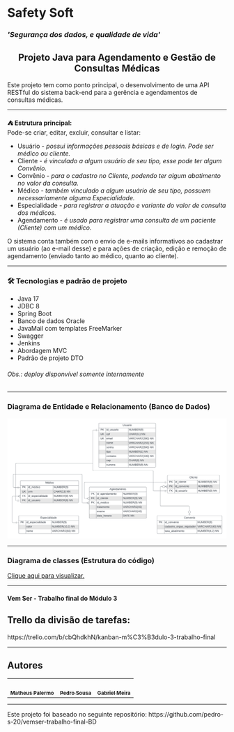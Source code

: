 # Safety Soft
<h3> <i> 'Segurança dos dados, e qualidade de vida' </i> </h3>
<h2 style="text-align: center" >Projeto Java para Agendamento e Gestão de Consultas Médicas</h2>

<p>
    Este projeto tem como ponto principal, o desenvolvimento de uma API RESTful do sistema back-end para a gerência e agendamentos de consultas médicas.
</p>
<hr>
<p>
    <strong> ⛺ Estrutura principal:</strong>
    <br>Pode-se criar, editar, excluir, consultar e listar:
    <ul>
        <li>Usuário - <i>possui informações pessoais básicas e de login. Pode ser médico ou cliente.</i></li>
        <li>Cliente - <i>é vinculado a algum usuário de seu tipo, esse pode ter algum Convênio.</i></li>
        <li>Convênio - <i>para o cadastro no Cliente, podendo ter algum abatimento no valor da consulta.</i></li>
        <li>Médico - <i>também vinculado a algum usuário de seu tipo, possuem necessariamente alguma Especialidade.</i></li>
        <li>Especialidade - <i>para registrar a atuação e variante do valor de consulta dos médicos.</i></li>
        <li>Agendamento - <i>é usado para registrar uma consulta de um paciente (Cliente) com um médico.</i></li>
    </ul>
    O sistema conta também com o envio de e-mails informativos ao cadastrar um usuário (ao e-mail desse) e para ações de criação, edição e remoção de agendamento (enviado tanto ao médico, quanto ao cliente).
</p>
<hr>

### 🛠 Tecnologias e padrão de projeto
<ul>
    <li>Java 17</li>
    <li>JDBC 8</li>
    <li>Spring Boot</li>
    <li>Banco de dados Oracle</li>
    <li>JavaMail com templates FreeMarker</li>
    <li>Swagger</li>
    <li>Jenkins</li>
    <li>Abordagem MVC</li>
    <li>Padrão de projeto DTO</li>
</ul>
<h6><i> Obs.: deploy disponvível somente internamente</i></h6>
<hr>

### Diagrama de Entidade e Relacionamento (Banco de Dados)
<img src="docs/ER.png">

<hr>

### Diagrama de classes (Estrutura do código)

<a href="docs/Diagrama_de_Classes.png">Clique aqui para visualizar.</a>

<hr>

#### Vem Ser - Trabalho final do Módulo 3
## Trello da divisão de tarefas:
<p>https://trello.com/b/cbQhdkhN/kanban-m%C3%B3dulo-3-trabalho-final</p>

<hr>
<h2>Autores</h2> 
<table>
  <tr>
    <td align="center"><a href="https://github.com/matheus1629"><img style="border-radius: 50%;" src="https://avatars.githubusercontent.com/u/89110918?v=4" width="100px;" alt=""/><br /><sub><b>Matheus Palermo</b></sub></a><br /></td>
    <td align="center"><a href="https://github.com/pedro-s-20"><img style="border-radius: 50%;" src="https://avatars.githubusercontent.com/u/63027972?v=4" width="100px;" alt=""/><br /><sub><b>Pedro Sousa</b></sub></a><br /></td>
    <td align="center"><a href="https://github.com/Gabriel-Gomes-Meira"><img style="border-radius: 50%;" src="https://avatars.githubusercontent.com/u/62515106?v=4" width="100px;" alt=""/><br /><sub><b>Gabriel Meira</b></sub></a><br /></td>
  </tr>
</table>

<hr>
<p>Este projeto foi baseado no seguinte repositório: https://github.com/pedro-s-20/vemser-trabalho-final-BD</p>
